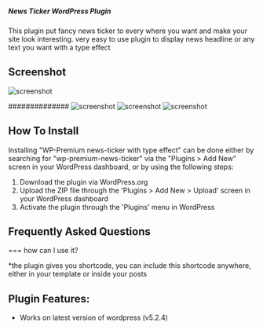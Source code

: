 ##### News Ticker WordPress Plugin ####
This plugin put fancy news ticker to every where you want and make your site look interesting.
very easy to use plugin to display news headline or any text you want with a type effect

## Screenshot
![screenshot](https://github.com/mehrdad-safari/premium-newsticker/blob/master/screenshots/demo.gif)


##############
![screenshot](https://github.com/mehrdad-safari/premium-newsticker/blob/master/screenshots/screenshot-1.jpg)
![screenshot](https://github.com/mehrdad-safari/premium-newsticker/blob/master/screenshots/screenshot-2.png)
![screenshot](https://github.com/mehrdad-safari/premium-newsticker/blob/master/screenshots/screenshot-3.png)


## How To Install

Installing "WP-Premium news-ticker with type effect" can be done either by searching for "wp-premium-news-ticker" via the "Plugins > Add New" screen in your WordPress dashboard, or by using the following steps:

1. Download the plugin via WordPress.org
1. Upload the ZIP file through the 'Plugins > Add New > Upload' screen in your WordPress dashboard
1. Activate the plugin through the 'Plugins' menu in WordPress



## Frequently Asked Questions 

=== how can I use it?  

*the plugin gives you shortcode, you can include this shortcode anywhere, either in your template or inside your posts

## Plugin Features:
* Works on latest version of wordpress (v5.2.4)
 
